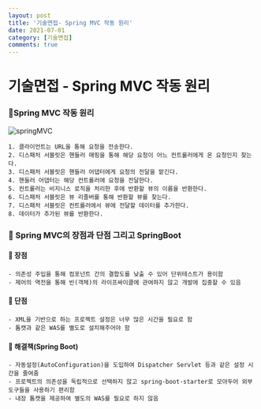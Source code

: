 ```yaml
---
layout: post
title: '기술면접- Spring MVC 작동 원리'
date: 2021-07-01
category: [기술면접]
comments: true
---
```


# 기술면접 - Spring MVC 작동 원리

### 🎈Spring MVC 작동 원리
![springMVC](https://user-images.githubusercontent.com/65608960/123964406-55ceeb80-d9ee-11eb-83fb-79cc81bae62a.JPG)

    1. 클라이언트는 URL을 통해 요청을 전송한다.
    2. 디스패처 서블릿은 핸들러 매핑을 통해 해당 요청이 어느 컨트롤러에게 온 요청인지 찾는다.
    3. 디스패처 서블릿은 핸들러 어댑터에게 요청의 전달을 맡긴다.
    4. 핸들러 어댑터는 해당 컨트롤러에 요청을 전달한다.
    5. 컨트롤러는 비지니스 로직을 처리한 후에 반환할 뷰의 이름을 반환한다.
    6. 디스패처 서블릿은 뷰 리졸버를 통해 반환할 뷰를 찾는다.
    7. 디스패처 서블릿은 컨트롤러에서 뷰에 전달할 데이터를 추가한다.
    8. 데이터가 추가된 뷰를 반환한다.

### 🎈 Spring MVC의 장점과 단점 그리고 SpringBoot

#### 🔹 장점

    - 의존성 주입을 통해 컴포넌트 간의 결합도를 낮출 수 있어 단위테스트가 용이함
    - 제어의 역전을 통해 빈(객체)의 라이프싸이클에 관여하지 않고 개발에 집중할 수 있음

#### 🔹 단점

    - XML을 기반으로 하는 프로젝트 설정은 너무 많은 시간을 필요로 함
    - 톰캣과 같은 WAS를 별도로 설치해주어야 함

#### 🔹 해결책(Spring Boot)

    - 자동설정(AutoConfiguration)을 도입하여 Dispatcher Servlet 등과 같은 설정 시간을 줄여줌
    - 프로젝트의 의존성을 독립적으로 선택하지 않고 spring-boot-starter로 모아두어 외부 도구들을 사용하기 편리함
    - 내장 톰캣을 제공하여 별도의 WAS를 필요로 하지 않음

